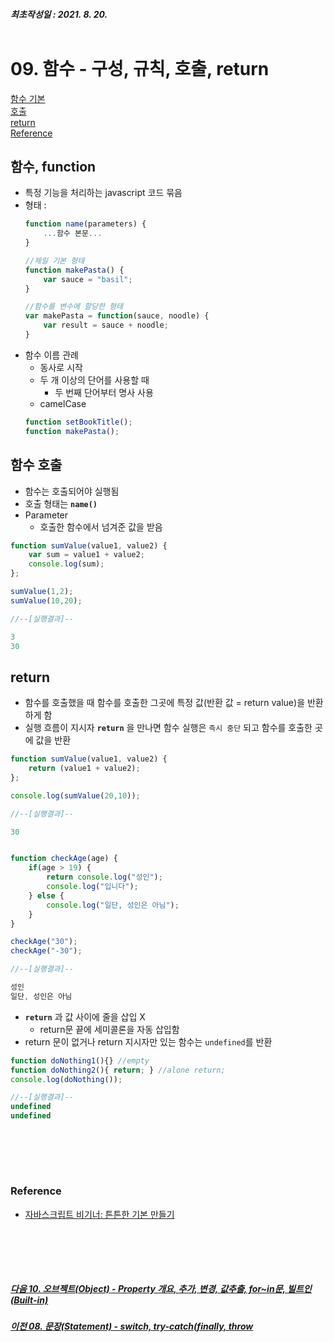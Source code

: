 ##### 최초작성일 : 2021. 8. 20.<br><br>
# 09. 함수 - 구성, 규칙, 호출, return
[함수 기본](#함수-function)  
[호출](#함수-호출)  
[return](#return)  
[Reference](#reference)

## **함수, function**
- 특정 기능을 처리하는 javascript 코드 묶음
- 형태 :
    ```js
    function name(parameters) {
        ...함수 본문...
    }

    //제일 기본 형태
    function makePasta() {
        var sauce = "basil";
    }

    //함수를 변수에 할당한 형태
    var makePasta = function(sauce, noodle) {
        var result = sauce + noodle;
    }
    ```
- 함수 이름 관례
  - 동사로 시작
  - 두 개 이상의 단어를 사용할 때
    - 두 번째 단어부터 명사 사용
  - camelCase
  ```js
  function setBookTitle();
  function makePasta();
  ```

## **함수 호출**
- 함수는 호출되어야 실행됨
- 호출 형태는 **`name()`**
- Parameter
  - 호출한 함수에서 넘겨준 값을 받음

```js
function sumValue(value1, value2) {
    var sum = value1 + value2;
    console.log(sum);
};

sumValue(1,2);
sumValue(10,20);

//--[실행결과]--

3
30
```

## **return**
- 함수를 호출했을 때 함수를 호출한 그곳에 특정 값(반환 값 = return value)을 반환하게 함
- 실행 흐름이 지시자 **`return`** 을 만나면 함수 실행은 `즉시 중단` 되고 함수를 호출한 곳에 값을 반환

```js
function sumValue(value1, value2) {
    return (value1 + value2);
};

console.log(sumValue(20,10));

//--[실행결과]--

30
```
```js

function checkAge(age) {
    if(age > 19) {
        return console.log("성인");
        console.log("입니다");
    } else {
        console.log("일단, 성인은 아님");
    }
}

checkAge("30");
checkAge("-30");

//--[실행결과]--

성인
일단, 성인은 아님
```

- **`return`** 과 값 사이에 줄을 삽입 X
  - return문 끝에 세미콜론을 자동 삽입함
- return 문이 없거나 return 지시자만 있는 함수는 `undefined`를 반환
```js
function doNothing1(){} //empty
function doNothing2(){ return; } //alone return;
console.log(doNothing());

//--[실행결과]--
undefined
undefined
```


<br><br>
---
### **Reference**
- [자바스크립트 비기너: 튼튼한 기본 만들기](https://www.inflearn.com/course/%EC%9E%90%EB%B0%94%EC%8A%A4%ED%81%AC%EB%A6%BD%ED%8A%B8-%EB%B9%84%EA%B8%B0%EB%84%88)

<br><br>
---
##### [다음 10. 오브젝트(Object) - Property 개요, 추가, 변경, 값추출, for~in문, 빌트인(Built-in) ](https://github.com/mansaout/TIL/blob/main/Javascript/10_basic_object.md)
##### [이전 08. 문장(Statement) - switch, try-catch(finally, throw](https://github.com/mansaout/TIL/blob/main/Javascript/08_basic_statement.md)